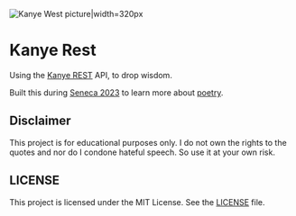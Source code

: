![Kanye West picture|width=320px](https://upload.wikimedia.org/wikipedia/commons/thumb/c/c0/Kanye_West_by_David_Shankbone_%283465084618%29.jpg/320px-Kanye_West_by_David_Shankbone_%283465084618%29.jpg)

# Kanye Rest

Using the [Kanye REST][0] API, to drop wisdom.

Built this during [Seneca 2023][1] to learn more about [poetry][2].

## Disclaimer

This project is for educational purposes only. I do not own the rights to the quotes and nor do I condone hateful speech. So use it at your own risk.

## LICENSE

This project is licensed under the MIT License. See the [LICENSE](LICENSE) file.

[0]: https://api.kanye.rest
[1]: https://seneca.camp/
[2]: https://python-poetry.org/
